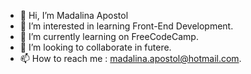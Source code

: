 - 👋 Hi, I’m Madalina Apostol
- 👀 I’m interested in learning Front-End Development.
- 🌱 I’m currently learning on FreeCodeCamp.
- 💞️ I’m looking to collaborate in futere.
- 📫 How to reach me : madalina.apostol@hotmail.com.

<!---
Maduuu97/Maduuu97 is a ✨ special ✨ repository because its `README.md` (this file) appears on your GitHub profile.
You can click the Preview link to take a look at your changes.
--->
